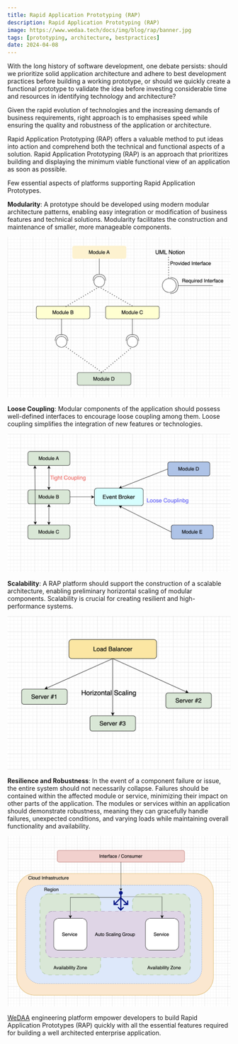 ```yaml
---
title: Rapid Application Prototyping (RAP)
description: Rapid Application Prototyping (RAP)
image: https://www.wedaa.tech/docs/img/blog/rap/banner.jpg
tags: [prototyping, architecture, bestpractices]
date: 2024-04-08
---
```

With the long history of software development, one debate persists: should we prioritize solid application architecture and adhere to best development practices before building a working prototype, or should we quickly create a functional prototype to validate the idea before investing considerable time and resources in identifying technology and architecture?

Given the rapid evolution of technologies and the increasing demands of business requirements, right approach is to emphasises speed while ensuring the quality and robustness of the application or architecture.

Rapid Application Prototyping (RAP) offers a valuable method to put ideas into action and comprehend both the technical and functional aspects of a solution. Rapid Application Prototyping (RAP) is an approach that prioritizes building and displaying the minimum viable functional view of an application as soon as possible.

Few essential aspects of platforms supporting Rapid Application Prototypes.

**Modularity**: A prototype should be developed using modern modular architecture patterns, enabling easy integration or modification of business features and technical solutions. Modularity facilitates the construction and maintenance of smaller, more manageable components.

![Modularity](/img/blog/rap/modularity.png)

**Loose Coupling**: Modular components of the application should possess well-defined interfaces to encourage loose coupling among them. Loose coupling simplifies the integration of new features or technologies.

![Loose Coupling](/img/blog/rap/loose-coupling.png)

**Scalability**: A RAP platform should support the construction of a scalable architecture, enabling preliminary horizontal scaling of modular components. Scalability is crucial for creating resilient and high-performance systems.

![Scalability](/img/blog/rap/scalability.png)

**Resilience and Robustness**: In the event of a component failure or issue, the entire system should not necessarily collapse. Failures should be contained within the affected module or service, minimizing their impact on other parts of the application. The modules or services within an application should demonstrate robustness, meaning they can gracefully handle failures, unexpected conditions, and varying loads while maintaining overall functionality and availability.

![Resilience and Robustness](/img/blog/rap/resilience.png)

[WeDAA](https://app.wedaa.tech) engineering platform empower developers to build Rapid Application Prototypes (RAP) quickly with all the essential features required for building a well architected enterprise application.